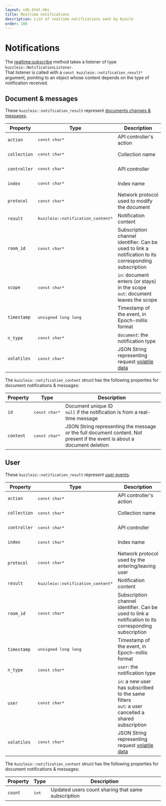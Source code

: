 ```yaml
---
layout: sdk.html.hbs
title: Realtime notifications
description: List of realtime notifications sent by Kuzzle
order: 100
---
```


# Notifications

The [realtime:subscribe](/sdk/cpp/1/controllers/realtime/) method takes a listener of type `kuzzleio::NotificationListener`.  
That listener is called with a `const kuzzleio::notification_result*` argument, pointing to an object whose content depends on the type of notification received.

## Document & messages

These `kuzzleio::notification_result` represent [documents changes & messages](/core/1/api/essentials/notifications#documents-changes-messages-default).

| Property     | Type                                        | Description                                                                                           |
| ------------ | ------------------------------------------- | ----------------------------------------------------------------------------------------------------- |
| `action`     | <pre>const char\*</pre>                     | API controller's action                                                                               |
| `collection` | <pre>const char\*</pre>                     | Collection name                                                                                       |
| `controller` | <pre>const char\*</pre>                     | API controller                                                                                        |
| `index`      | <pre>const char\*</pre>                     | Index name                                                                                            |
| `protocol`   | <pre>const char\*</pre>                     | Network protocol used to modify the document                                                          |
| `result`     | <pre>kuzzleio::notification_content\*</pre> | Notification content                                                                                  |
| `room_id`    | <pre>const char\*</pre>                     | Subscription channel identifier. Can be used to link a notification to its corresponding subscription |
| `scope`      | <pre>const char\*</pre>                     | `in`: document enters (or stays) in the scope<br/>`out`: document leaves the scope                    |
| `timestamp`  | <pre>unsigned long long</pre>               | Timestamp of the event, in Epoch-millis format                                                        |
| `n_type`     | <pre>const char\*</pre>                     | `document`: the notification type                                                                     |
| `volatiles`  | <pre>const char\*</pre>                     | JSON String representing request [volatile data](/core/1/api/essentials/volatile-data/)               |

The `kuzzleio::notification_content` struct has the following properties for document notifications & messages:

| Property  | Type                    | Description                                                                                                              |
| --------- | ----------------------- | ------------------------------------------------------------------------------------------------------------------------ |
| `id`      | <pre>const char\*</pre> | Document unique ID<br/>`null` if the notification is from a real-time message                                            |
| `content` | <pre>const char\*</pre> | JSON String representing the message or the full document content. Not present if the event is about a document deletion |

## User

These `kuzzleio::notification_result` represent [user events](/core/1/api/essentials/notifications#user-events-default).

| Property     | Type                                        | Description                                                                                           |
| ------------ | ------------------------------------------- | ----------------------------------------------------------------------------------------------------- |
| `action`     | <pre>const char\*</pre>                     | API controller's action                                                                               |
| `collection` | <pre>const char\*</pre>                     | Collection name                                                                                       |
| `controller` | <pre>const char\*</pre>                     | API controller                                                                                        |
| `index`      | <pre>const char\*</pre>                     | Index name                                                                                            |
| `protocol`   | <pre>const char\*</pre>                     | Network protocol used by the entering/leaving user                                                    |
| `result`     | <pre>kuzzleio::notification_content\*</pre> | Notification content                                                                                  |
| `room_id`    | <pre>const char\*</pre>                     | Subscription channel identifier. Can be used to link a notification to its corresponding subscription |
| `timestamp`  | <pre>unsigned long long</pre>               | Timestamp of the event, in Epoch-millis format                                                        |
| `n_type`     | <pre>const char\*</pre>                     | `user`: the notification type                                                                         |
| `user`       | <pre>const char\*</pre>                     | `in`: a new user has subscribed to the same filters<br/>`out`: a user cancelled a shared subscription |
| `volatiles`  | <pre>const char\*</pre>                     | JSON String representing request [volatile data](/core/1/api/essentials/volatile-data/)               |

The `kuzzleio::notification_content` struct has the following properties for document notifications & messages:

| Property | Type           | Description                                        |
| -------- | -------------- | -------------------------------------------------- |
| `count`  | <pre>int</pre> | Updated users count sharing that same subscription |
